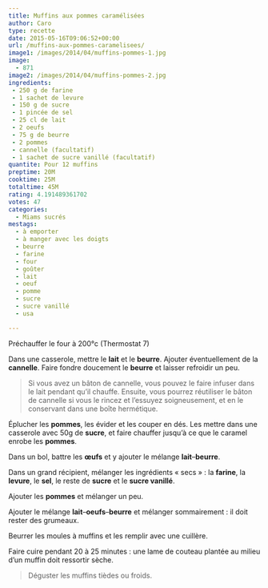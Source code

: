 ```yaml
---
title: Muffins aux pommes caramélisées
author: Caro
type: recette
date: 2015-05-16T09:06:52+00:00
url: /muffins-aux-pommes-caramelisees/
image1: /images/2014/04/muffins-pommes-1.jpg
image:
  - 871
image2: /images/2014/04/muffins-pommes-2.jpg
ingredients:
 - 250 g de farine
 - 1 sachet de levure
 - 150 g de sucre
 - 1 pincée de sel
 - 25 cl de lait
 - 2 oeufs
 - 75 g de beurre
 - 2 pommes
 - cannelle (facultatif)
 - 1 sachet de sucre vanillé (facultatif)
quantite: Pour 12 muffins
preptime: 20M
cooktime: 25M
totaltime: 45M
rating: 4.191489361702
votes: 47
categories:
  - Miams sucrés
mestags:
  - à emporter
  - à manger avec les doigts
  - beurre
  - farine
  - four
  - goûter
  - lait
  - oeuf
  - pomme
  - sucre
  - sucre vanillé
  - usa

---
```

Préchauffer le four à 200°c (Thermostat 7)

Dans une casserole, mettre le **lait** et le **beurre**. Ajouter éventuellement de la **cannelle**. Faire fondre doucement le **beurre** et laisser refroidir un peu.

> Si vous avez un bâton de cannelle, vous pouvez le faire infuser dans le lait pendant qu&rsquo;il chauffe. Ensuite, vous pourrez réutiliser le bâton de cannelle si vous le rincez et l&rsquo;essuyez soigneusement, et en le conservant dans une boîte hermétique.

Éplucher les **pommes**, les évider et les couper en dés. Les mettre dans une casserole avec 50g de **sucre**, et faire chauffer jusqu&rsquo;à ce que le caramel enrobe les **pommes**.

Dans un bol, battre les **œufs** et y ajouter le mélange **lait**&#8211;**beurre**.

Dans un grand récipient, mélanger les ingrédients « secs » : la **farine**, la **levure**, le **sel**, le reste de **sucre** et le **sucre vanillé**.

Ajouter les **pommes** et mélanger un peu.

Ajouter le mélange **lait**&#8211;**oeufs**&#8211;**beurre** et mélanger sommairement : il doit rester des grumeaux.

Beurrer les moules à muffins et les remplir avec une cuillère.

Faire cuire pendant 20 à 25 minutes : une lame de couteau plantée au milieu d&rsquo;un muffin doit ressortir sèche.

> Déguster les muffins tièdes ou froids.

&nbsp;

&nbsp;
